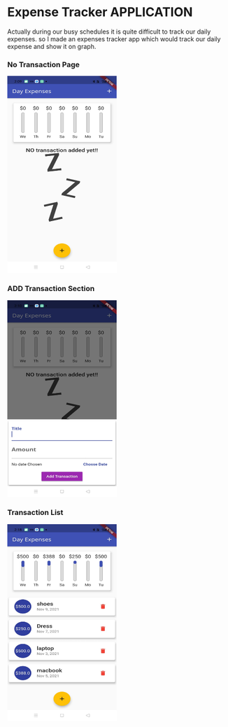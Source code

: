 # Expense Tracker APPLICATION

Actually during our busy schedules it is quite difficult to track our daily expenses. so I made an expenses tracker app which would track our daily expense and show it on graph.


### No Transaction Page
<img src="images/WhatsApp Image 2021-11-09 at 2.42.01 PM (1).jpeg" height="450" width="250">

### ADD Transaction Section
<img src="images/WhatsApp Image 2021-11-09 at 2.42.01 PM.jpeg" height="450" width="250">

### Transaction List
<img src="images/WhatsApp Image 2021-11-09 at 2.42.01 PM (2).jpeg" height="450" width="250">
